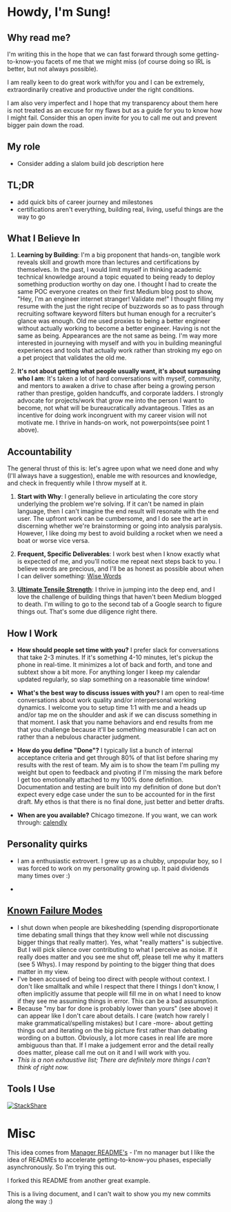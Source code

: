 # Howdy, I'm Sung!

## Why read me?

I'm writing this in the hope that we can fast forward through some getting-to-know-you facets of me that we might miss (of course doing so IRL is better, but not always possible).

I am really keen to do great work with/for you and I can be extremely, extraordinarily creative and productive under the right conditions.

I am also very imperfect and I hope that my transparency about them here is not treated as an excuse for my flaws but as a guide for you to know how I might fail. Consider this an open invite for you to call me out and prevent bigger pain down the road.

## My role

- Consider adding a slalom build job description here

## TL;DR

- add quick bits of career journey and milestones
- certifications aren't everything, building real, living, useful things are the way to go

## What I Believe In

1. **Learning by Building**: I'm a big proponent that hands-on, tangible work reveals skill and growth more than lectures and certifications by themselves. In the past, I would limit myself in thinking academic technical knowledge around a topic equated to being ready to deploy something production worthy on day one. I thought I had to create the same POC everyone creates on their first Medium blog post to show, "Hey, I'm an engineer internet stranger! Validate me!" I thought filling my resume with the just the right recipe of buzzwords so as to pass through recruiting software keyword filters but human enough for a recruiter's glance was enough. Old me used proxies to being a better engineer without actually working to become a better engineer. Having is not the same as being. Appearances are the not same as being. I'm way more interested in journeying with myself and with you in building meaningful experiences and tools that actually work rather than stroking my ego on a pet project that validates the old me.

1. **It's not about getting what people usually want, it's about surpassing who I am**: It's taken a lot of hard conversations with myself, community, and mentors to awaken a drive to chase after being a growing person rather than prestige, golden handcuffs, and corporate ladders. I strongly advocate for projects/work that grow me into the person I want to become, not what will be bureaucratically advantageous. Titles as an incentive for doing work incongruent with my career vision will not motivate me. I thrive in hands-on work, not powerpoints(see point 1 above).

## Accountability

The general thrust of this is: let's agree upon what we need done and why (I'll always have a suggestion), enable me with resources and knowledge, and check in frequently while I throw myself at it.

1. **Start with Why**: I generally believe in articulating the core story underlying the problem we're solving. If it can't be named in plain language, then I can't imagine the end result will resonate with the end user. The upfront work can be cumbersome, and I do see the art in discerning whether we're brainstorming or going into analysis paralysis. However, I like doing my best to avoid building a rocket when we need a boat or worse vice versa.

2. **Frequent, Specific Deliverables**: I work best when I know exactly what is expected of me, and you'll notice me repeat next steps back to you. I believe words are precious, and I'll be as honest as possible about when I can deliver something: [Wise Words](https://www.youtube.com/watch?v=7uUAUDGl5-U&feature=youtu.be&t=34)

3. **[Ultimate Tensile Strength](https://simple.wikipedia.org/wiki/Tensile_strength)**: I thrive in jumping into the deep end, and I love the challenge of building things that haven't been Medium blogged to death. I'm willing to go to the second tab of a Google search to figure things out. That's some due diligence right there.

## How I Work

- **How should people set time with you?** I prefer slack for conversations that take 2-3 minutes. If it's something 4-10 minutes, let's pickup the phone in real-time. It minimizes a lot of back and forth, and tone and subtext show a bit more. For anything longer I keep my calendar updated regularly, so slap something on a reasonable time window!

- **What's the best way to discuss issues with you?** I am open to real-time conversations about work quality and/or interpersonal working dynamics. I welcome you to setup time 1:1 with me and a heads up and/or tap me on the shoulder and ask if we can discuss something in that moment. I ask that you name behaviors and end results from me that you challenge because it'll be something measurable I can act on rather than a nebulous character judgment.

- **How do you define "Done"?** I typically list a bunch of internal acceptance criteria and get through 80% of that list before sharing my results with the rest of team. My aim is to show the team I'm pulling my weight but open to feedback and pivoting if I'm missing the mark before I get too emotionally attached to my 100% done definition. Documentation and testing are built into my definition of done but don't expect every edge case under the sun to be accounted for in the first draft. My ethos is that there is no final done, just better and better drafts.

- **When are you available?** Chicago timezone. If you want, we can work through: [calendly](https://calendly.com/)

## Personality quirks

- I am a enthusiastic extrovert. I grew up as a chubby, unpopular boy, so I was forced to work on my personality growing up. It paid dividends many times over :)

-

## [Known Failure Modes](https://docs.google.com/presentation/d/1df5MALZKZU6lOeIXUiO-h6ReFM3KuIpnapSE97IZnX4/edit#slide=id.p)

- I shut down when people are bikeshedding (spending disproportionate time debating small things that they know well while not discussing bigger things that really matter). Yes, what "really matters" is subjective. But I will pick silence over contributing to what I perceive as noise. If it really does matter and you see me shut off, please tell me why it matters (see 5 Whys). I may respond by pointing to the bigger thing that does matter in my view.
- I've been accused of being too direct with people without context. I don't like smalltalk and while I respect that there I things I don't know, I often implicitly assume that people will fill me in on what I need to know if they see me assuming things in error. This can be a bad assumption.
- Because "my bar for done is probably lower than yours" (see above) it can appear like I don't care about details. I care (watch how rarely I make grammatical/spelling mistakes) but I care -more- about getting things out and iterating on the big picture first rather than debating wording on a button. Obviously, a lot more cases in real life are more ambiguous than that. If I make a judgement error and the detail really does matter, please call me out on it and I will work with you.
- _This is a non exhaustive list; There are definitely more things I can't think of right now._

## Tools I Use

[![StackShare](http://img.shields.io/badge/tech-stack-0690fa.svg?style=flat)](https://stackshare.io/sungchun12/my-stack)

# Misc

This idea comes from [Manager README's](https://hackernoon.com/12-manager-readmes-from-silicon-valleys-top-tech-companies-26588a660afe) - I'm no manager but I like the idea of READMEs to accelerate getting-to-know-you phases, especially asynchronously. So I'm trying this out.

I forked this README from another great example.

This is a living document, and I can't wait to show you my new commits along the way :)
